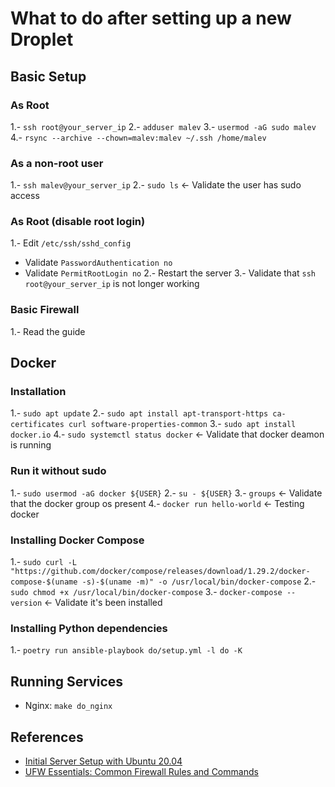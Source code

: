 # What to do after setting up a new Droplet

## Basic Setup

### As Root

1.- `ssh root@your_server_ip`
2.- `adduser malev`
3.- `usermod -aG sudo malev`
4.- `rsync --archive --chown=malev:malev ~/.ssh /home/malev`

### As a non-root user

1.- `ssh malev@your_server_ip`
2.- `sudo ls` <- Validate the user has sudo access

### As Root (disable root login)

1.- Edit `/etc/ssh/sshd_config`

- Validate `PasswordAuthentication no`
- Validate `PermitRootLogin no`
  2.- Restart the server
  3.- Validate that `ssh root@your_server_ip` is not longer working

### Basic Firewall

1.- Read the guide

## Docker

### Installation

1.- `sudo apt update`
2.- `sudo apt install apt-transport-https ca-certificates curl software-properties-common`
3.- `sudo apt install docker.io`
4.- `sudo systemctl status docker` <- Validate that docker deamon is running

### Run it without sudo

1.- `sudo usermod -aG docker ${USER}`
2.- `su - ${USER}`
3.- `groups` <- Validate that the docker group os present
4.- `docker run hello-world` <- Testing docker

### Installing Docker Compose

1.- `sudo curl -L "https://github.com/docker/compose/releases/download/1.29.2/docker-compose-$(uname -s)-$(uname -m)" -o /usr/local/bin/docker-compose`
2.- `sudo chmod +x /usr/local/bin/docker-compose`
3.- `docker-compose --version` <- Validate it's been installed

### Installing Python dependencies

1.- `poetry run ansible-playbook do/setup.yml -l do -K`

## Running Services

- Nginx: `make do_nginx`

## References

- [Initial Server Setup with Ubuntu 20.04](https://www.digitalocean.com/community/tutorials/initial-server-setup-with-ubuntu-20-04)
- [UFW Essentials: Common Firewall Rules and Commands](https://www.digitalocean.com/community/tutorials/ufw-essentials-common-firewall-rules-and-commands)
